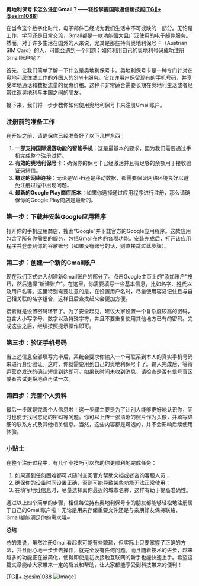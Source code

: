 **奥地利保号卡怎么注册Gmail？——轻松掌握国际通信新技能[[TG💪+ @esim1088](https://t.me/s/esim1088)]**

在当今这个数字化时代，电子邮件已经成为我们生活中不可或缺的一部分。无论是工作、学习还是日常交流，Gmail都是一款功能强大且广泛使用的电子邮件服务。然而，对于许多生活在国外的人来说，尤其是那些持有奥地利保号卡（Austrian SIM Card）的人，可能会遇到一个问题：如何利用自己的奥地利号码成功注册Gmail账户呢？

首先，让我们简单了解一下什么是奥地利保号卡。奥地利保号卡是一种专门针对在奥地利居住或工作的外国人的SIM卡服务。它允许用户保留现有的手机号码，并享受本地通话和数据流量的优惠价格。这种卡非常适合需要长期在奥地利生活或者经常往返奥地利与本国之间的朋友。

接下来，我们将一步步教你如何使用奥地利保号卡来注册Gmail账户。

### 注册前的准备工作

在开始之前，请确保你已经准备好了以下几样东西：
1. **一部支持国际漫游功能的智能手机**：这是最基本的要求，因为我们需要通过手机完成整个注册过程。
2. **有效的奥地利保号卡**：确保你的保号卡已经激活并且有足够的余额用于接收验证码短信。
3. **稳定的网络连接**：无论是Wi-Fi还是移动数据，都需要保证网络环境良好以避免注册过程中出现问题。
4. **最新的Google Play商店版本**：如果你选择通过应用程序进行注册，那么请确保你的Google Play商店是最新的。

### 第一步：下载并安装Google应用程序

打开你的手机应用商店，搜索“Google”并下载官方的Google应用程序。这款应用包含了所有你需要的服务，包括Gmail在内的各项功能。安装完成后，打开该应用程序并登录到你的谷歌账号（如果没有账号的话，则直接跳过此步骤）。

### 第二步：创建一个新的Gmail账户

现在我们正式进入创建新Gmail账户的部分了。点击Google主页上的“添加账户”按钮，然后选择“新建账户”。在这里，你需要填写一些基本信息，比如名字、姓氏以及用户名等。这里特别需要注意的是，在设置用户名时，尽量使用容易记住且与自己相关联的名字组合，这样日后查找起来会更加方便。

接着就是设置密码环节了。为了安全起见，建议大家设置一个复杂度较高的密码，包含大小写字母、数字以及特殊字符，并且不要重复使用其他地方已有的密码。完成这些之后，继续按照提示操作即可。

### 第三步：验证手机号码

当上述信息全部填写完毕后，系统会要求你输入一个可联系到本人的真实手机号码来进行身份验证。这时，你就需要用到自己的奥地利保号卡了。输入完成后，等待运营商发送的确认短信到达即可。如果长时间未收到消息，请检查是否有信号盲区或者尝试更换地点再试一次。

### 第四步：完善个人资料

最后一步就是完善个人信息啦！这一步骤主要是为了让别人能够更好地认识你，同时也便于找回忘记的密码等问题。你可以上传一张清晰的照片作为头像，并填写详细的联系方式及其他相关信息。当然，这些内容都是可选的，并不会影响后续使用体验。

### 小贴士

在整个注册过程中，有几个小技巧可以帮助你更顺利地完成任务：
1. 如果遇到任何困难都可以随时查阅官方帮助文档或者咨询客服人员；
2. 确保你的设备时间设置正确，否则可能导致某些功能无法正常使用；
3. 在填写地址信息时，尽量选择离你最近的城市名称，这样有助于提高准确性。

通过以上四个简单的步骤，相信每位持有奥地利保号卡的朋友都能够轻松地注册属于自己的Gmail账户啦！无论是用来存储重要文件还是与亲朋好友保持联络，Gmail都能满足你的需求哦~

**总结**

总的来说，虽然注册Gmail看起来可能有些繁琐，但实际上只要掌握了正确的方法，并且耐心地一步步去操作，就完全没有任何问题。而且随着技术的进步，越来越多的功能正在被简化，使得即使是初次接触互联网的新手也能快速上手。希望这篇文章能给大家带来一定的启发和帮助，让大家都能享受到科技带来的便利！

[[TG💪+ @esim1088](https://t.me/s/esim1088) ![Image](https://i.postimg.cc/4NQfJmqS/Snipaste-2025-05-13-00-14-12.png)]